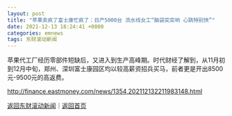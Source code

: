 ```yaml
---
layout: post
title: "苹果卖疯了富士康忙疯了：日产5000台 流水线女工“脑袋突突响 心跳特别快”"
date: 2021-12-13 18:24:41 +0800
categories: emnews
tags: 东财滚动新闻
---
```


苹果代工厂经历零部件短缺后，又进入到生产高峰期。时代财经了解到，从11月初到12月中旬，郑州、深圳富士康园区均以较高薪资招兵买马，前者更是开出8500元-9500元的高返费。

<http://finance.eastmoney.com/news/1354,202112132211983148.html>

[返回东财滚动新闻](//finews.withounder.com/emnews/)｜[返回首页](//finews.withounder.com/)